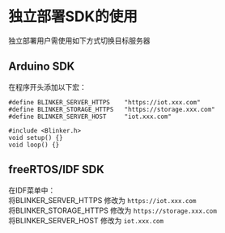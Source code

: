 # 独立部署SDK的使用  
独立部署用户需使用如下方式切换目标服务器  

## Arduino SDK  
在程序开头添加以下宏：  
```
#define BLINKER_SERVER_HTTPS    "https://iot.xxx.com"
#define BLINKER_STORAGE_HTTPS   "https://storage.xxx.com"  
#define BLINKER_SERVER_HOST     "iot.xxx.com"

#include <Blinker.h>
void setup() {}
void loop() {}
```

## freeRTOS/IDF SDK  
在IDF菜单中：  
将BLINKER_SERVER_HTTPS 修改为 `https://iot.xxx.com`  
将BLINKER_STORAGE_HTTPS 修改为 `https://storage.xxx.com`  
将BLINKER_SERVER_HOST 修改为 `iot.xxx.com`  